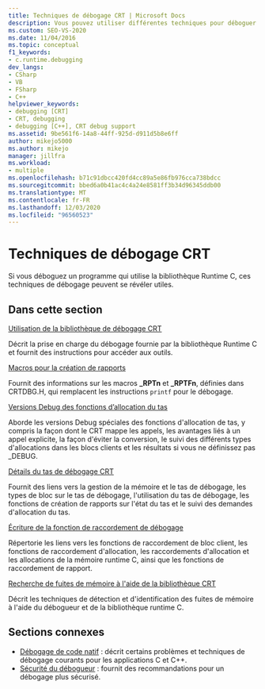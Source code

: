 ```yaml
---
title: Techniques de débogage CRT | Microsoft Docs
description: Vous pouvez utiliser différentes techniques pour déboguer un programme qui utilise la bibliothèque Runtime C (CRT). Utilisez cet article et ses liens pour en savoir plus sur ces techniques.
ms.custom: SEO-VS-2020
ms.date: 11/04/2016
ms.topic: conceptual
f1_keywords:
- c.runtime.debugging
dev_langs:
- CSharp
- VB
- FSharp
- C++
helpviewer_keywords:
- debugging [CRT]
- CRT, debugging
- debugging [C++], CRT debug support
ms.assetid: 9be561f6-14a8-44ff-925d-d911d5b8e6ff
author: mikejo5000
ms.author: mikejo
manager: jillfra
ms.workload:
- multiple
ms.openlocfilehash: b71c91dbcc420fd4cc89a5e86fb976cca738bdcc
ms.sourcegitcommit: bbed6a0b41ac4c4a24e8581ff3b34d96345ddb00
ms.translationtype: MT
ms.contentlocale: fr-FR
ms.lasthandoff: 12/03/2020
ms.locfileid: "96560523"
---
```

# <a name="crt-debugging-techniques"></a>Techniques de débogage CRT
Si vous déboguez un programme qui utilise la bibliothèque Runtime C, ces techniques de débogage peuvent se révéler utiles.

## <a name="in-this-section"></a>Dans cette section
 [Utilisation de la bibliothèque de débogage CRT](../debugger/crt-debug-library-use.md)

 Décrit la prise en charge du débogage fournie par la bibliothèque Runtime C et fournit des instructions pour accéder aux outils.

 [Macros pour la création de rapports](../debugger/macros-for-reporting.md)

 Fournit des informations sur les macros **_RPTn** et **_RPTFn**, définies dans CRTDBG.H, qui remplacent les instructions `printf` pour le débogage.

 [Versions Debug des fonctions d’allocation du tas](../debugger/debug-versions-of-heap-allocation-functions.md)

 Aborde les versions Debug spéciales des fonctions d'allocation de tas, y compris la façon dont le CRT mappe les appels, les avantages liés à un appel explicite, la façon d'éviter la conversion, le suivi des différents types d'allocations dans les blocs clients et les résultats si vous ne définissez pas _DEBUG.

 [Détails du tas de débogage CRT](../debugger/crt-debug-heap-details.md)

 Fournit des liens vers la gestion de la mémoire et le tas de débogage, les types de bloc sur le tas de débogage, l'utilisation du tas de débogage, les fonctions de création de rapports sur l'état du tas et le suivi des demandes d'allocation du tas.

 [Écriture de la fonction de raccordement de débogage](../debugger/debug-hook-function-writing.md)

 Répertorie les liens vers les fonctions de raccordement de bloc client, les fonctions de raccordement d'allocation, les raccordements d'allocation et les allocations de la mémoire runtime C, ainsi que les fonctions de raccordement de rapport.

 [Recherche de fuites de mémoire à l'aide de la bibliothèque CRT](../debugger/finding-memory-leaks-using-the-crt-library.md)

 Décrit les techniques de détection et d'identification des fuites de mémoire à l'aide du débogueur et de la bibliothèque runtime C.

## <a name="related-sections"></a>Sections connexes

- [Débogage de code natif](../debugger/debugging-native-code.md) : décrit certains problèmes et techniques de débogage courants pour les applications C et C++.
- [Sécurité du débogueur](../debugger/debugger-security.md) : fournit des recommandations pour un débogage plus sécurisé.